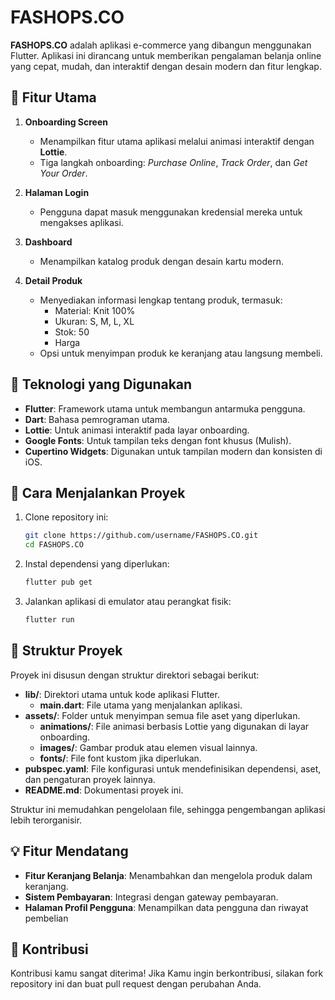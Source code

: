 # FASHOPS.CO

**FASHOPS.CO** adalah aplikasi e-commerce yang dibangun menggunakan Flutter. Aplikasi ini dirancang untuk memberikan pengalaman belanja online yang cepat, mudah, dan interaktif dengan desain modern dan fitur lengkap.

## 📱 Fitur Utama
1. **Onboarding Screen**
   - Menampilkan fitur utama aplikasi melalui animasi interaktif dengan **Lottie**.
   - Tiga langkah onboarding: *Purchase Online*, *Track Order*, dan *Get Your Order*.

2. **Halaman Login**
   - Pengguna dapat masuk menggunakan kredensial mereka untuk mengakses aplikasi.

3. **Dashboard**
   - Menampilkan katalog produk dengan desain kartu modern.

4. **Detail Produk**
   - Menyediakan informasi lengkap tentang produk, termasuk:
     - Material: Knit 100%
     - Ukuran: S, M, L, XL
     - Stok: 50
     - Harga
   - Opsi untuk menyimpan produk ke keranjang atau langsung membeli.

## 🔧 Teknologi yang Digunakan
- **Flutter**: Framework utama untuk membangun antarmuka pengguna.
- **Dart**: Bahasa pemrograman utama.
- **Lottie**: Untuk animasi interaktif pada layar onboarding.
- **Google Fonts**: Untuk tampilan teks dengan font khusus (Mulish).
- **Cupertino Widgets**: Digunakan untuk tampilan modern dan konsisten di iOS.

## 🚀 Cara Menjalankan Proyek
1. Clone repository ini:
   ```bash
   git clone https://github.com/username/FASHOPS.CO.git
   cd FASHOPS.CO
2. Instal dependensi yang diperlukan:
    ```bash
    flutter pub get
    ```
3. Jalankan aplikasi di emulator atau perangkat fisik:
   ```bash
   flutter run
   ```

## 📂 Struktur Proyek

Proyek ini disusun dengan struktur direktori sebagai berikut:

- **lib/**: Direktori utama untuk kode aplikasi Flutter.
  - **main.dart**: File utama yang menjalankan aplikasi.
- **assets/**: Folder untuk menyimpan semua file aset yang diperlukan.
  - **animations/**: File animasi berbasis Lottie yang digunakan di layar onboarding.
  - **images/**: Gambar produk atau elemen visual lainnya.
  - **fonts/**: File font kustom jika diperlukan.
- **pubspec.yaml**: File konfigurasi untuk mendefinisikan dependensi, aset, dan pengaturan proyek lainnya.
- **README.md**: Dokumentasi proyek ini.

Struktur ini memudahkan pengelolaan file, sehingga pengembangan aplikasi lebih terorganisir. 

## 💡 Fitur Mendatang
- **Fitur Keranjang Belanja**: Menambahkan dan mengelola produk dalam keranjang.
- **Sistem Pembayaran**: Integrasi dengan gateway pembayaran.
- **Halaman Profil Pengguna**: Menampilkan data pengguna dan riwayat pembelian

## 🤝 Kontribusi
Kontribusi kamu sangat diterima! Jika Kamu ingin berkontribusi, silakan fork repository ini dan buat pull request dengan perubahan Anda.
